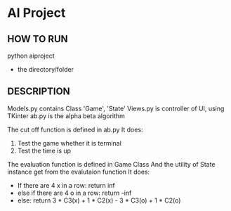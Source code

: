 AI Project
==========

HOW TO RUN
----------
python aiproject 
 - the directory/folder


DESCRIPTION
-----------
Models.py contains Class 'Game', 'State'
Views.py is controller of UI, using TKinter
ab.py is the alpha beta algorithm

The cut off function is defined in ab.py
It does:
  1. Test the game whether it is terminal
  2. Test the time is up

The evaluation function is defined in Game Class
And the utility of State instance get from the evalutaion function
It does:
 * If there are 4 x in a row: return inf
 * else if there are 4 o in a row: return -inf
 * else: return 3 * C3(x) + 1 * C2(x) -  3 * C3(o) + 1 * C2(o)



